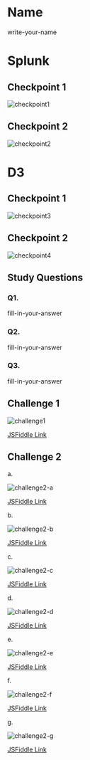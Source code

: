 # Name

write-your-name

# Splunk

## Checkpoint 1

![checkpoint1](checkpoint1.png?raw=true)

## Checkpoint 2

![checkpoint2](checkpoint2.png?raw=true)

# D3

## Checkpoint 1

![checkpoint3](checkpoint3.png?raw=true)

## Checkpoint 2

![checkpoint4](checkpoint4.png?raw=true)

## Study Questions

### Q1.

fill-in-your-answer

### Q2.

fill-in-your-answer

### Q3.

fill-in-your-answer


## Challenge 1

![challenge1](challenge1.png?raw=true)

[JSFiddle Link](http://jsfiddle.net/replace-this-path)

## Challenge 2

a.

![challenge2-a](challenge2-a.png?raw=true)

[JSFiddle Link](http://jsfiddle.net/replace-this-path)

b.

![challenge2-b](challenge2-b.png?raw=true)

[JSFiddle Link](http://jsfiddle.net/replace-this-path)

c.

![challenge2-c](challenge2-c.png?raw=true)

[JSFiddle Link](http://jsfiddle.net/replace-this-path)

d.

![challenge2-d](challenge2-d.png?raw=true)

[JSFiddle Link](http://jsfiddle.net/replace-this-path)

e.

![challenge2-e](challenge2-e.png?raw=true)

[JSFiddle Link](http://jsfiddle.net/replace-this-path)

f.

![challenge2-f](challenge2-f.png?raw=true)

[JSFiddle Link](http://jsfiddle.net/replace-this-path)


g.

![challenge2-g](challenge2-g.png?raw=true)

[JSFiddle Link](http://jsfiddle.net/replace-this-path)
